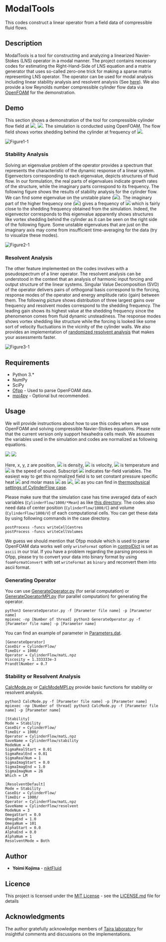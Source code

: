 # ModalTools
This codes construct a linear operator from a field data of compressible fluid flows.


## Description
ModalTools is a tool for constructing and analyzing a linearized Navier-Stokes (LNS) operator in a modal manner. The project contains necessary codes for estimating the Right-Hand-Side of LNS equation and a matrix generator that uses so-called zero-one trick for making a sparse matrix representing LNS operator. The operator can be used for modal analysis including linear stability analysis and resolvent analysis (See [here](https://doi.org/10.2514/1.J056060)). We also provide a low Reynolds number compressible cylinder flow data via [OpenFOAM](https://www.openfoam.com/) for the demonstration.


## Demo
This section shows a demonstration of the tool for compressible cylinder flow field at <img src="https://latex.codecogs.com/gif.latex?Re=150">, <img src="https://latex.codecogs.com/gif.latex?M_\infty=0.2">. The simulation is conducted using OpenFOAM. The flow field shows vortex shedding behind the cylinder at frequency of <img src="https://latex.codecogs.com/gif.latex?St=0.178">. 

![Figure1-1](https://user-images.githubusercontent.com/47338366/75612946-26982980-5add-11ea-97c5-cc24cd3bc953.png)

### Stability Analysis
Solving an eigenvalue problem of the operator provides a spectrum that represents the characteristic of the dynamic response of a linear system. Eigenvectors corresponding to each eigenvalue, depicts structures of fluid flow. In our formulation, the real parts of eigenvalues indicate growth rates of the structure, while the imaginary parts correspond to its frequency. The following figure shows the results of stability analysis for the cylinder flow. We can find some eigenvalue on the unstable plane (<img src="https://latex.codecogs.com/gif.latex?{\rm&space;Re}(\lambda)&space;>&space;0">). The imaginary part of the higher frequency one (<img src="https://latex.codecogs.com/gif.latex?\lambda&space;=&space;2.89&space;\times&space;10^{-3}&space;&plus;&space;0.218i">) gives a frequency of <img src="https://latex.codecogs.com/gif.latex?St=0.178"> which is fairly close to the shedding frequency obtained from the simulation. Indeed, the eigenvector corresponds to this eigenvalue apparently shows structures like vortex shedding behind the cylinder as it can be seen on the right side of the following figure. Some unstable eigenvalues that are just on the imaginary axis may come from insufficient time-averaging for the data (try to visualize these modes).

![Figure2-1](https://user-images.githubusercontent.com/47338366/75613193-b2ab5080-5adf-11ea-94dc-2ba803502a39.png)

### Resolvent Analysis
The other feature implemented on the codes involves with a pseudospectrum of a liner operator. The resolvent analysis can be understood in the context that an analysis of harmonic input forcing and output structure of the linear systems. Singular Value Decomposition (SVD) of the operator delivers pairs of orthogonal basis correspond to the forcing, response modes of the operator and energy amplitude ratio (gain) between them. The following picture shows distribution of three largest gains over frequency and resolvent modes correspond to the shedding frequency. The leading gain shows its highest value at the shedding frequency since the phenomenon comes from fluid dynamic unsteadiness. The response modes shows vortex shedding like structure while the forcing is looked like some sort of velocity fluctuations in the vicinity of the cylinder walls. We also provides an implementation of [randomized resolvent analysis](https://arxiv.org/abs/1902.01458) that makes your assessments faster.

![Figure3-1](https://user-images.githubusercontent.com/47338366/75613466-e340b980-5ae2-11ea-960e-13f0339524d6.png)


## Requirements
* Python 3.*
* NumPy 
* SciPy
* [Ofpp](https://github.com/dayigu/ofpp) - Used to parse OpenFOAM data.
* [mpi4py](https://mpi4py.readthedocs.io/en/stable/) - Optional but recommended.

## Usage
We will provide instructions about how to use this codes when we use OpenFOAM and solving compressible Navier-Stokes equations. Please note that the current version only support hexahedra cells mesh. We assumes the variables used in the simulation and codes are normalized as following equations.

<img src="https://latex.codecogs.com/gif.latex?x&space;=&space;\frac{\widetilde{x}}{L},&space;\:&space;y&space;=&space;\frac{\widetilde{y}}{L},&space;\:&space;z&space;=&space;\frac{\widetilde{z}}{L}">
<img src="https://latex.codecogs.com/gif.latex?\rho&space;=&space;\frac{\widetilde{\rho}}{\rho_\infty},&space;\:&space;u&space;=&space;\frac{\widetilde{u}}{a_\infty},&space;\:&space;T&space;=&space;\frac{\widetilde{T}}{T_\infty}">

Here, x, y, z are position, <img src="https://latex.codecogs.com/gif.latex?\rho"> is density, <img src="https://latex.codecogs.com/gif.latex?u"> is velocity, <img src="https://latex.codecogs.com/gif.latex?T"> is temperature and <img src="https://latex.codecogs.com/gif.latex?a"> is the speed of sound. Subscript <img src="https://latex.codecogs.com/gif.latex?\infty"> indicates far-field variables. The easiest way to get this normalized field is to set constant pressure specific heat <img src="https://latex.codecogs.com/gif.latex?c_p"> and molar mass <img src="https://latex.codecogs.com/gif.latex?M"> as <img src="https://latex.codecogs.com/gif.latex?c_p=2.5">, <img src="https://latex.codecogs.com/gif.latex?M=11640.3"> as you can find in [thermophysical settings of CylinderFlow case](CylinderFlow/constant/thermophysicalProperties). 

Please make sure that the simulation case has time averaged data of each variables (`CylinderFlow/1000/*Mean`) as like [this directory](CylinderFlow/1000). The codes also need data of center  position (`CylinderFlow/1000/C`) and volume (`CylinderFlow/1000/V`) of each computational cells. You can get these data by using following commands in the case directory.
```
postProcess -funcs writeCellCentres 
postProcess -funcs writeCellVolumes
```

We guess we should mention that Ofpp module which is used to parse OpenFOAM data works well only `writeFormat` option in [controlDict](CylinderFlow/system/controlDict) is set as `ascii` in our trial. If you have a problem regarding the parsing process in Ofpp, please try to convert your data into binary format by using `foamFormatConvert` with set `writeFormat` as `binary` and reconvert them into ascii format.


### Generating Operator
You can use [GenerateOperator.py](GenerateOperator.py) (for serial computation) or [GenerateOperatorMPI.py](GenerateOperatorMPI.py) (for parallel computation) for generating the operator. 
```
python3 GenerateOperator.py -f [Parameter file name] -p [Parameter name]
mpiexec -np [Number of thread] python3 GenerateOperator.py -f [Parameter file name] -p [Parameter name]
```

You can find an example of parameter in [Parameters.dat](Parameters.dat).
```
[GenerateOperator]
CaseDir = CylinderFlow/
TimeDir = 1000/
Operator = CylinderFlow/matL.npz
Viscosity = 1.333333e-3
PrandtlNumber = 0.7
```


### Stability or Resolvent Analysis
[CalcMode.py](CalcMode.py) or [CalcModeMPI.py](CalcModeMPI.py) provide basic functions for stability or resolvent analysis.
```
python3 CalcMode.py -f [Parameter file name] -p [Parameter name]
mpiexec -np [Number of thread] python3 CalcMode.py -f [Parameter file name] -p [Parameter name]
```

```
[Stability]
Mode = Stability
CaseDir = CylinderFlow/
TimeDir = 1000/
Operator = CylinderFlow/matL.npz
SaveName = CylinderFlow/stability
ModeNum = 4
SigmaRealStart = 0.01
SigmaRealEnd = 0.01
SigmaRealNum = 1
SigmaImagStart = 0.0
SigmaImagEnd = 1.0
SigmaImagNum = 26
Which = LM
```

```
[ResolventDefault]
Mode = Stability
CaseDir = CylinderFlow/
TimeDir = 1000/
Operator = CylinderFlow/matL.npz
SaveName = CylinderFlow/resolvent
ModeNum = 3
OmegaStart = 0.0
OmegaEnd = 1.0
OmegaNum = 101
AlphaStart = 0.0
AlphaEnd = 0.0
AlphaNum = 1
ResolventMode = Both
```


## Author
* **Yoimi Kojima** - [niktFluid](https://github.com/niktFluid)


## Licence

This project is licensed under the [MIT License](https://github.com/tcnksm/tool/blob/master/LICENCE) - see the [LICENSE.md](LICENSE) file for details


## Acknowledgments

The author gratefully acknowledge members of [Taira laboratory](http://www.seas.ucla.edu/fluidflow/group.html) for insightful comments and discussions on the implementations.
